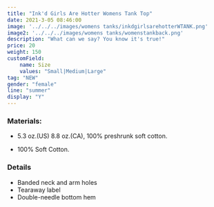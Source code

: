 ```yaml
---
title: "Ink'd Girls Are Hotter Womens Tank Top"
date: 2021-3-05 08:46:00
image: '../../../images/womens tanks/inkdgirlsarehotterWTANK.png'
image2: '../../../images/womens tanks/womenstankback.png'
description: "What can we say? You know it's true!"
price: 20
weight: 150
customField:
    name: Size
    values: "Small|Medium|Large"
tag: "NEW"
gender: "female"
line: "summer"
display: "Y"
---
```


### Materials:  

- 5.3 oz.(US) 8.8 oz.(CA), 100% preshrunk soft cotton.

- 100% Soft Cotton.

### Details 

- Banded neck and arm holes
- Tearaway label
- Double-needle bottom hem